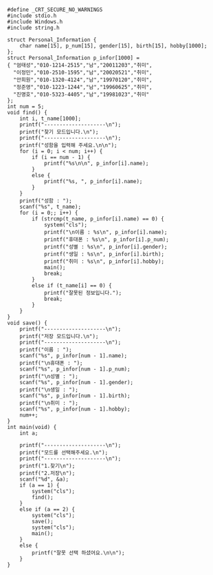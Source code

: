 <pre><code>
#define _CRT_SECURE_NO_WARNINGS
#include stdio.h
#include Windows.h
#include string.h

struct Personal_Information {
	char name[15], p_num[15], gender[15], birth[15], hobby[1000];
};
struct Personal_Information p_infor[1000] =
{ "엄태성","010-1214-2515","남","20011203","취미",
  "이정민","010-2510-1595","남","20020521","취미",
  "안희원","010-1320-4124","남","19970120","취미",
  "정준영","010-1223-1244","남","19960625","취미",
  "진명호","010-5323-4405","남","19981023","취미"
};
int num = 5;
void find() {
	int i, t_name[1000];
	printf("--------------------\n");
	printf("찾기 모드입니다.\n");
	printf("--------------------\n");
	printf("성함을 입력해 주세요.\n\n");
	for (i = 0; i < num; i++) {
		if (i == num - 1) {
			printf("%s\n\n", p_infor[i].name);
		}
		else {
			printf("%s, ", p_infor[i].name);
		}
	}
	printf("성함 : ");
	scanf("%s", t_name);
	for (i = 0;; i++) {
		if (strcmp(t_name, p_infor[i].name) == 0) {
			system("cls");
			printf("\n이름 : %s\n", p_infor[i].name);
			printf("휴대폰 : %s\n", p_infor[i].p_num);
			printf("성별 : %s\n", p_infor[i].gender);
			printf("생일 : %s\n", p_infor[i].birth);
			printf("취미 : %s\n", p_infor[i].hobby);
			main();
			break;
		}
		else if (t_name[i] == 0) {
			printf("잘못된 정보입니다.");
			break;
		}
	}
}
void save() {
	printf("--------------------\n");
	printf("저장 모드입니다.\n");
	printf("--------------------\n");
	printf("이름 : ");
	scanf("%s", p_infor[num - 1].name);
	printf("\n휴대폰 : ");
	scanf("%s", p_infor[num - 1].p_num);
	printf("\n성별 : ");
	scanf("%s", p_infor[num - 1].gender);
	printf("\n생일 : ");
	scanf("%s", p_infor[num - 1].birth);
	printf("\n취미 : ");
	scanf("%s", p_infor[num - 1].hobby);
	num++;
}
int main(void) {
	int a;

	printf("--------------------\n");
	printf("모드를 선택해주세요.\n");
	printf("--------------------\n");
	printf("1.찾기\n");
	printf("2.저장\n");
	scanf("%d", &a);
	if (a == 1) {
		system("cls");
		find();
	}
	else if (a == 2) {
		system("cls");
		save();
		system("cls");
		main();
	}
	else {
		printf("잘못 선택 하셨어요.\n\n");
	}
}
</code></pre>

